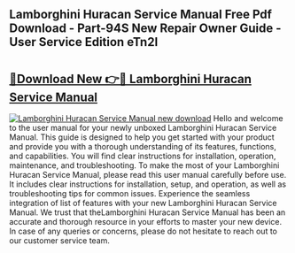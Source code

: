 ## Lamborghini Huracan Service Manual Free Pdf Download - Part-94S New Repair Owner Guide - User Service Edition eTn2l

# <h2><a href="http://cf19366.oget.top/?id=Lamborghini+Huracan+Service+Manual">🔗Download New 👉🔴 Lamborghini Huracan Service Manual</a></h2>

[![Lamborghini Huracan Service Manual new download](https://i.imgur.com/5g1atiW.png)](http://cf19366.oget.top/?id=Lamborghini+Huracan+Service+Manual)
Hello and welcome to the user manual for your newly unboxed Lamborghini Huracan Service Manual. This guide is designed to help you get started with your product and provide you with a thorough understanding of its features, functions, and capabilities. You will find clear instructions for installation, operation, maintenance, and troubleshooting. To make the most of your Lamborghini Huracan Service Manual, please read this user manual carefully before use. It includes clear instructions for installation, setup, and operation, as well as troubleshooting tips for common issues. Experience the seamless integration of list of features with your new Lamborghini Huracan Service Manual. We trust that theLamborghini Huracan Service Manual has been an accurate and thorough resource in your efforts to master your new device. In case of any queries or concerns, please do not hesitate to reach out to our customer service team.
